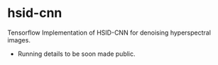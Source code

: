 # hsid-cnn
Tensorflow Implementation of HSID-CNN for denoising hyperspectral images.

- Running details to be soon made public.
